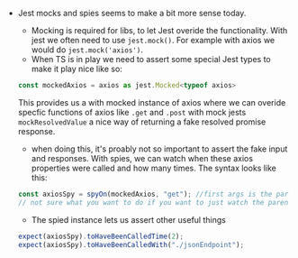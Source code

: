 ---
---

- Jest mocks and spies seems to make a bit more sense today.

  - Mocking is required for libs, to let Jest overide the functionality. With jest we often need to use `jest.mock()`. For example with axios we would do `jest.mock('axios')`.
  - When TS is in play we need to assert some special Jest types to make it play nice like so:

  ```js
  const mockedAxios = axios as jest.Mocked<typeof axios>
  ```

  This provides us a with mocked instance of axios where we can overide specfic functions of axios like `.get` and `.post` with mock jests `mockResolvedValue` a nice way of returning a fake resolved promise response.

  - when doing this, it's proably not so important to assert the fake input and responses. With spies, we can watch when these axios properties were called and how many times. The syntax looks like this:

  ```js
  const axiosSpy = spyOn(mockedAxios, "get"); //first args is the parent object, second is the property we want to watch
  // not sure what you want to do if you want to just watch the parent object 🤔
  ```

  - The spied instance lets us assert other useful things

  ```js
  expect(axiosSpy).toHaveBeenCalledTime(2);
  expect(axiosSpy).toHaveBeenCalledWith("./jsonEndpoint");
  ```
